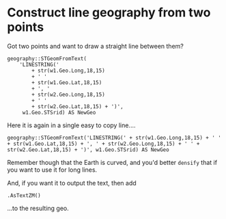﻿# Construct line geography from two points

Got two points and want to draw a straight line between them?

    geography::STGeomFromText(
        'LINESTRING('
            + str(w1.Geo.Long,18,15)
            + ' '
            + str(w1.Geo.Lat,18,15)
            + ', '
            + str(w2.Geo.Long,18,15)
            + ' '
            + str(w2.Geo.Lat,18,15) + ')',
         w1.Geo.STSrid) AS NewGeo



Here it is again in a single easy to copy line....


    geography::STGeomFromText('LINESTRING(' + str(w1.Geo.Long,18,15) + ' ' + str(w1.Geo.Lat,18,15) + ', ' + str(w2.Geo.Long,18,15) + ' ' + str(w2.Geo.Lat,18,15) + ')', w1.Geo.STSrid) AS NewGeo


Remember though that the Earth is curved, and you'd better `densify` that if you want to use it for long lines.

And, if you want it to output the text, then add

    .AsTextZM()

...to the resulting geo.